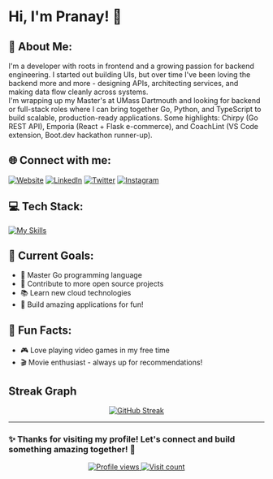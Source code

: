 # Hi, I'm Pranay! 👋
## 🚀 About Me:
I'm a developer with roots in frontend and a growing passion for backend engineering. I started out building UIs, but over time I've been loving the backend more and more - designing APIs, architecting services, and making data flow cleanly across systems. <br>
I'm wrapping up my Master's at UMass Dartmouth and looking for backend or full-stack roles where I can bring together Go, Python, and TypeScript to build scalable, production-ready applications. Some highlights: Chirpy (Go REST API), Emporia (React + Flask e-commerce), and CoachLint (VS Code extension, Boot.dev hackathon runner-up).
## 🌐 Connect with me:
[![Website](https://img.shields.io/badge/Website-FF7139?style=for-the-badge&logo=Firefox-Browser&logoColor=white)](https://pranayghuge.com)
[![LinkedIn](https://img.shields.io/badge/LinkedIn-%230077B5.svg?style=for-the-badge&logo=linkedin&logoColor=white)](https://www.linkedin.com/in/pranay-ghuge-2a4a75137/) 
[![Twitter](https://img.shields.io/badge/Twitter-%231DA1F2.svg?style=for-the-badge&logo=Twitter&logoColor=white)](https://twitter.com/PranayGhuge2) 
[![Instagram](https://img.shields.io/badge/Instagram-%23E4405F.svg?style=for-the-badge&logo=Instagram&logoColor=white)](https://www.instagram.com/pranayghuge/)
## 💻 Tech Stack:
[![My Skills](https://skillicons.dev/icons?i=go,python,js,ts,react,nodejs,nextjs,aws,docker,k8s,postgresql,mongodb,redis,git,linux)](https://skillicons.dev)
## 🎯 Current Goals:
- 🚀 Master Go programming language
- 🌟 Contribute to more open source projects  
- 📚 Learn new cloud technologies
- 💪 Build amazing applications for fun!
## 🌟 Fun Facts:
- 🎮 Love playing video games in my free time
- 🎬 Movie enthusiast - always up for recommendations!
## Streak Graph
<p align="center">
  <a href="https://git.io/streak-stats">
    <img src="https://streak-stats.demolab.com?user=Pranay0205&theme=sunset-gradient&hide_border=true&border_radius=4.7&card_width=500&card_height=200" alt="GitHub Streak" />
  </a>
</p>

---
### ✨ Thanks for visiting my profile! Let's connect and build something amazing together! 🚀

<p align="center">
  <a href="https://github.com/pranay0205">
    <img src="https://komarev.com/ghpvc/?username=pranay0205" alt="Profile views" />
  </a>
  <a href="https://visitcount.itsvg.in">
    <img src="https://visitcount.itsvg.in/api?id=pranay0205&icon=0&color=0" alt="Visit count" />
  </a>
</p>
